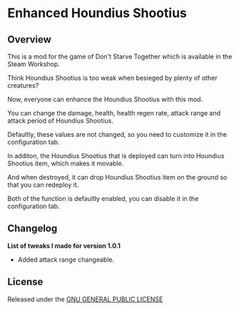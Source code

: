 # Enhanced Houndius Shootius

## Overview

This is a mod for the game of Don't Starve Together which is available in the Steam Workshop. 

Think Houndius Shootius is too weak when besieged by plenty of other creatures?

Now, everyone can enhance the Houndius Shootius with this mod.

You can change the damage, health, health regen rate, attack range and attack period of Houndius Shootius. 

Defaultly, these values are not changed, so you need to customize it in the configuration tab.

In additon, the Houndius Shootius that is deployed can turn into Houndius Shootius item, which makes it movable.

And when destroyed, it can drop Houndius Shootius item on the ground so that you can redeploy it.

Both of the function is defaultly enabled, you can disable it in the configuration tab.

## Changelog

**List of tweaks I made for version 1.0.1**

- Added attack range changeable.

## License

Released under the [GNU GENERAL PUBLIC LICENSE](https://www.gnu.org/licenses/gpl-3.0.en.html)